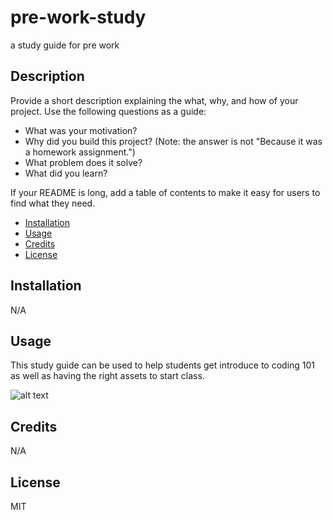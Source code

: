 # pre-work-study
a study guide for pre work

## Description

Provide a short description explaining the what, why, and how of your project. Use the following questions as a guide:

- What was your motivation?
- Why did you build this project? (Note: the answer is not "Because it was a homework assignment.")
- What problem does it solve?
- What did you learn?

If your README is long, add a table of contents to make it easy for users to find what they need.

- [Installation](#installation)
- [Usage](#usage)
- [Credits](#credits)
- [License](#license)

## Installation
N/A

## Usage

This study guide can be used to help students get introduce to coding 101 as well as having the right assets to start class.


![alt text](assets/images/screenshot.png)

## Credits
N/A

## License
MIT